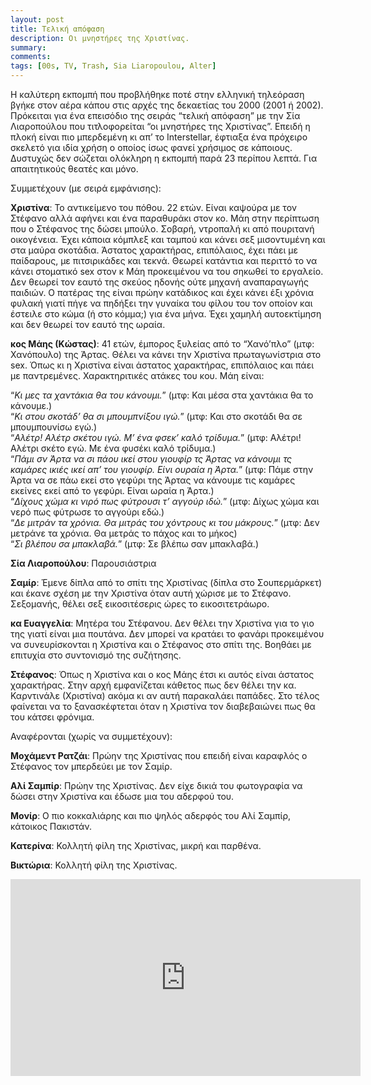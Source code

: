 ```yaml
---
layout: post
title: Τελική απόφαση
description: Οι μνηστήρες της Χριστίνας.
summary: 
comments: 
tags: [00s, TV, Trash, Sia Liaropoulou, Alter]
---
```


Η καλύτερη εκπομπή που προβλήθηκε ποτέ στην ελληνική τηλεόραση βγήκε στον αέρα κάπου στις αρχές της δεκαετίας του 2000 (2001 ή 2002). Πρόκειται για ένα επεισόδιο της σειράς “τελική απόφαση” με την Σία Λιαροπούλου που τιτλοφορείται “οι μνηστήρες της Χριστίνας”. Επειδή η πλοκή είναι πιο μπερδεμένη κι απ’ το Interstellar, έφτιαξα ένα πρόχειρο σκελετό για ιδία χρήση ο οποίος ίσως φανεί χρήσιμος σε κάποιους. Δυστυχώς δεν σώζεται ολόκληρη η εκπομπή παρά 23 περίπου λεπτά. Για απαιτητικούς θεατές και μόνο.

Συμμετέχουν (με σειρά εμφάνισης):

**Χριστίνα**: Το αντικείμενο του πόθου. 22 ετών. Είναι καψούρα με τον Στέφανο αλλά αφήνει και ένα παραθυράκι στον κο. Μάη στην περίπτωση που ο Στέφανος της δώσει μπούλο. Σοβαρή, ντροπαλή κι από πουριτανή οικογένεια. Έχει κάποια κόμπλεξ και ταμπού και κάνει σεξ μισοντυμένη και στα μαύρα σκοτάδια. Άστατος χαρακτήρας, επιπόλαιος, έχει πάει με παίδαρους, με πιτσιρικάδες και τεκνά. Θεωρεί κατάντια και περιττό το να κάνει στοματικό sex στον κ Μάη προκειμένου να του σηκωθεί το εργαλείο. Δεν θεωρεί τον εαυτό της σκεύος ηδονής ούτε μηχανή αναπαραγωγής παιδιών. Ο πατέρας της είναι πρώην κατάδικος και έχει κάνει έξι χρόνια φυλακή γιατί πήγε να πηδήξει την γυναίκα του φίλου του τον οποίον και έστειλε στο κώμα (ή στο κόμμα;) για ένα μήνα. Έχει χαμηλή αυτοεκτίμηση και δεν θεωρεί τον εαυτό της ωραία.

**κος Μάης (Κώστας)**: 41 ετών, έμπορος ξυλείας από το “Χανό’πλο” (μτφ: Χανόπουλο) της Άρτας. Θέλει να κάνει την Χριστίνα πρωταγωνίστρια στο sex. Όπως κι η Χριστίνα είναι άστατος χαρακτήρας, επιπόλαιος και πάει με παντρεμένες. Χαρακτηριτικές ατάκες του κου. Μάη είναι:

“*Κι μες τα χαντάκια θα του κάνουμι.*” (μτφ: Και μέσα στα χαντάκια θα το κάνουμε.)  
“*Κι στου σκοτάδ’ θα σι μπουμπνίξου ιγώ.*” (μτφ: Και στο σκοτάδι θα σε μπουμπουνίσω εγώ.)  
“*Αλέτρ! Αλέτρ σκέτου ιγώ. Μ’ ένα φσεκ’ καλό τρίδυμα.*” (μτφ: Αλέτρι! Αλέτρι σκέτο εγώ. Με ένα φυσέκι καλό τρίδυμα.)  
“*Πάμι σν Άρτα να σι πάου ικεί στου γιουφίρ τς Άρτας να κάνουμι τς καμάρες ικιές ικεί απ’ του γιουφίρ. Είνι ουραία η Άρτα.*” (μτφ: Πάμε στην Άρτα να σε πάω εκεί στο γεφύρι της Άρτας να κάνουμε τις καμάρες εκείνες εκεί από το γεφύρι. Είναι ωραία η Άρτα.)  
“*Δίχους χώμα κι νιρό πως φύτρουσι τ’ αγγούρ ιδώ.*” (μτφ: Δίχως χώμα και νερό πως φύτρωσε το αγγούρι εδώ.)  
“*Δε μιτράν τα χρόνια. Θα μιτράς του χόντρους κι του μάκρους.*” (μτφ: Δεν μετράνε τα χρόνια. Θα μετράς το πάχος και το μήκος)  
“*Σι βλέπου σα μπακλαβά.*” (μτφ: Σε βλέπω σαν μπακλαβά.)

**Σία Λιαροπούλου**: Παρουσιάστρια

**Σαμίρ**: Έμενε δίπλα από το σπίτι της Χριστίνας (δίπλα στο Σουπερμάρκετ) και έκανε σχέση με την Χριστίνα όταν αυτή χώρισε με το Στέφανο. Σεξομανής, θέλει σεξ εικοσιτέσερις ώρες το εικοσιτετράωρο.

**κα Ευαγγελία**: Μητέρα του Στέφανου. Δεν θέλει την Χριστίνα για το γιο της γιατί είναι μια πουτάνα. Δεν μπορεί να κρατάει το φανάρι προκειμένου να συνευρίσκονται η Χριστίνα και ο Στέφανος στο σπίτι της. Βοηθάει με επιτυχία στο συντονισμό της συζήτησης.

**Στέφανος**: Όπως η Χριστίνα και ο κος Μάης έτσι κι αυτός είναι άστατος χαρακτήρας. Στην αρχή εμφανίζεται κάθετος πως δεν θέλει την κα. Καρντινάλε (Χριστίνα) ακόμα κι αν αυτή παρακαλάει παπάδες. Στο τέλος φαίνεται να το ξανασκέφτεται όταν η Χριστίνα τον διαβεβαιώνει πως θα του κάτσει φρόνιμα.

Αναφέρονται (χωρίς να συμμετέχουν):

**Μoχάμεντ Ρατζάι**: Πρώην της Χριστίνας που επειδή είναι καραφλός ο Στέφανος τον μπερδεύει με τον Σαμίρ.

**Αλί Σαμπίρ**: Πρώην της Χριστίνας. Δεν είχε δικιά του φωτογραφία να δώσει στην Χριστίνα και έδωσε μια του αδερφού του.

**Μονίρ**: Ο πιο κοκκαλιάρης και πιο ψηλός αδερφός του Αλί Σαμπίρ, κάτοικος Πακιστάν.

**Κατερίνα**: Κολλητή φίλη της Χριστίνας, μικρή και παρθένα.

**Βικτώρια**: Κολλητή φίλη της Χριστίνας.

<div class="youtube-embed-container">
	<iframe width="560" height="315" src="https://www.youtube.com/embed/atzDwmaHQ3Y" title="YouTube video player" frameborder="0" allow="accelerometer; autoplay; clipboard-write; encrypted-media; gyroscope; picture-in-picture" allowfullscreen></iframe>
</div>